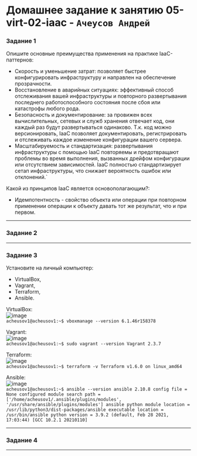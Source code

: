 # Домашнее задание к занятию  05-virt-02-iaac - `Ачеусов Андрей`

### Задание 1


Опишите основные преимущества применения на практике IaaC-паттернов:  
* Скорость и уменьшение затрат: позволяет быстрее конфигурировать инфраструктуру и направлен на обеспечение прозрачности.
* Восстановление в аварийных ситуациях: эффективный способ отслеживания вашей инфраструктуры и повторного развертывания последнего работоспособного состояния после сбоя или катастрофы любого рода.
* Безопасность и документирование: за провижен всех вычислительных, сетевых и служб хранения отвечает код, они каждый раз будут развертываться одинаково. Т.к. код можно версионировать, IaaC позволяет документировать, регистрировать и отслеживать каждое изменение конфигурации вашего сервера.
* Масштабируемость и стандартизация: развертывания инфраструктуры с помощью IaaC повторяемы и предотвращают проблемы во время выполнения, вызванных дрейфом конфигурации или отсутствием зависимостей. IaaC полностью стандартизирует сетап инфраструктуры, что снижает вероятность ошибок или отклонений.`

Какой из принципов IaaC является основополагающим?:  
* Идемпотентность - свойство объекта или операции при повторном применении операции к объекту давать тот же результат,
что и при первом.


---



### Задание 2





---



### Задание 3


Установите на личный компьютер:  

* VirtualBox,
* Vagrant,
* Terraform,
* Ansible.

VirtualBox:  
![image](https://github.com/AndrewAche/HW_ALL/assets/121398221/bf404fbd-a2fe-4d72-a434-c3bda8bd8529)  
`acheusov1@acheusov1:~$ vboxmanage --version
6.1.46r158378`

Vagrant:  
![image](https://github.com/AndrewAche/HW_ALL/assets/121398221/a2ed3c84-7e21-4c6a-9d0d-8c04ff68b165)  
`acheusov1@acheusov1:~$ sudo vagrant --version
Vagrant 2.3.7`

Terraform:  
![image](https://github.com/AndrewAche/HW_ALL/assets/121398221/fe099ca9-6aef-4e0e-a7b2-7464e7d06d71)  
`acheusov1@acheusov1:~$ terraform -v
Terraform v1.6.0
on linux_amd64`

Ansible:  
![image](https://github.com/AndrewAche/HW_ALL/assets/121398221/6c5d494e-7bc1-4c73-a215-5ae57fdc317f)  
` acheusov1@acheusov1:~$ ansible --version
ansible 2.10.8
  config file = None
  configured module search path = ['/home/acheusov1/.ansible/plugins/modules', '/usr/share/ansible/plugins/modules']
  ansible python module location = /usr/lib/python3/dist-packages/ansible
  executable location = /usr/bin/ansible
  python version = 3.9.2 (default, Feb 28 2021, 17:03:44) [GCC 10.2.1 20210110] `

---



### Задание 4





---

